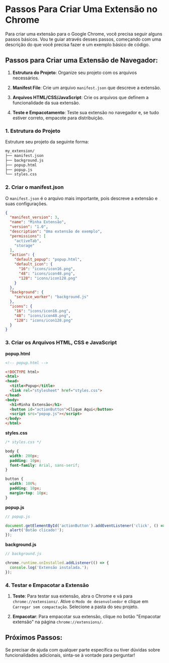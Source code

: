 # Passos Para Criar Uma Extensão no Chrome

Para criar uma extensão para o Google Chrome, você precisa seguir alguns passos básicos. Vou te guiar através desses passos, começando com uma descrição do que você precisa fazer e um exemplo básico de código.

## Passos para Criar uma Extensão de Navegador:

1. **Estrutura do Projeto**: Organize seu projeto com os arquivos necessários.

2. **Manifest File**: Crie um arquivo `manifest.json` que descreve a extensão.

3. **Arquivos HTML/CSS/JavaScript**: Crie os arquivos que definem a funcionalidade da sua extensão.

4. **Teste e Empacotamento**: Teste sua extensão no navegador e, se tudo estiver correto, empacote para distribuição.

### 1. Estrutura do Projeto

Estruture seu projeto da seguinte forma:

```sh
my_extension/
├── manifest.json
├── background.js
├── popup.html
├── popup.js
└── styles.css
```

### 2. Criar o manifest.json

O `manifest.json` é o arquivo mais importante, pois descreve a extensão e suas configurações.

```json
{
  "manifest_version": 3,
  "name": "Minha Extensão",
  "version": "1.0",
  "description": "Uma extensão de exemplo",
  "permissions": [
    "activeTab",
    "storage"
  ],
  "action": {
    "default_popup": "popup.html",
    "default_icon": {
      "16": "icons/icon16.png",
      "48": "icons/icon48.png",
      "128": "icons/icon128.png"
    }
  },
  "background": {
    "service_worker": "background.js"
  },
  "icons": {
    "16": "icons/icon16.png",
    "48": "icons/icon48.png",
    "128": "icons/icon128.png"
  }
}
```

### 3. Criar os Arquivos HTML, CSS e JavaScript

**popup.html**

```html
<!-- popup.html -->

<!DOCTYPE html>
<html>
<head>
  <title>Popup</title>
  <link rel="stylesheet" href="styles.css">
</head>
<body>
  <h1>Minha Extensão</h1>
  <button id="actionButton">Clique Aqui</button>
  <script src="popup.js"></script>
</body>
</html>
```

**styles.css**

```css
/* styles.css */

body {
  width: 200px;
  padding: 10px;
  font-family: Arial, sans-serif;
}

button {
  width: 100%;
  padding: 10px;
  margin-top: 10px;
}
```

**popup.js**

```js
// popup.js

document.getElementById('actionButton').addEventListener('click', () => {
  alert('Botão clicado!');
});
```

**background.js**

```js
// background.js

chrome.runtime.onInstalled.addListener(() => {
  console.log('Extensão instalada.');
});
```

### 4. Testar e Empacotar a Extensão

1. **Teste**: Para testar sua extensão, abra o Chrome e vá para `chrome://extensions/`. Ative o `Modo de desenvolvedor` e clique em `Carregar sem compactação`. Selecione a pasta do seu projeto.

2. **Empacotar**: Para empacotar sua extensão, clique no botão "Empacotar extensão" na página `chrome://extensions/`.


## Próximos Passos:

Se precisar de ajuda com qualquer parte específica ou tiver dúvidas sobre funcionalidades adicionais, sinta-se à vontade para perguntar!

